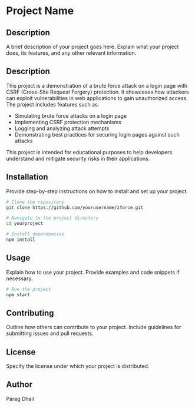 # Project Name

## Description
A brief description of your project goes here. Explain what your project does, its features, and any other relevant information.

## Description
This project is a demonstration of a brute force attack on a login page with CSRF (Cross-Site Request Forgery) protection. It showcases how attackers can exploit vulnerabilities in web applications to gain unauthorized access. The project includes features such as:

- Simulating brute force attacks on a login page
- Implementing CSRF protection mechanisms
- Logging and analyzing attack attempts
- Demonstrating best practices for securing login pages against such attacks

This project is intended for educational purposes to help developers understand and mitigate security risks in their applications.

## Installation
Provide step-by-step instructions on how to install and set up your project.

```bash
# Clone the repository
git clone https://github.com/yourusername/zforce.git

# Navigate to the project directory
cd yourproject

# Install dependencies
npm install
```

## Usage
Explain how to use your project. Provide examples and code snippets if necessary.

```bash
# Run the project
npm start
```

## Contributing
Outline how others can contribute to your project. Include guidelines for submitting issues and pull requests.

## License
Specify the license under which your project is distributed.

## Author
Parag Dhali